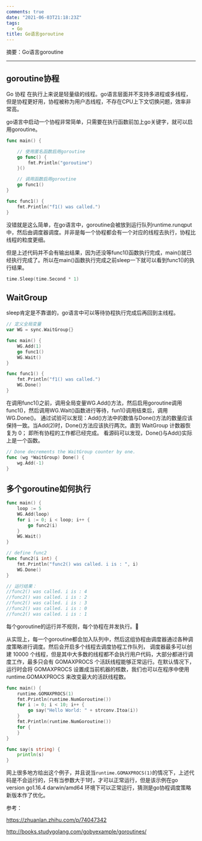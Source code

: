 ```yaml
---
comments: true
date: "2021-06-03T21:18:23Z"
tags: 
  - Go
title: Go语言goroutine
---
```


摘要：Go语言goroutine

------

## goroutine协程

Go 协程 在执行上来说是轻量级的线程。go语言层面并不支持多进程或多线程，但是协程更好用，协程被称为用户态线程，不存在CPU上下文切换问题，效率非常高。

go语言中启动一个协程非常简单，只需要在执行函数前加上go关键字，就可以启用goroutine。

``` go
func main() {

    // 使用匿名函数启用goroutine
    go func() {
        fmt.Println("goroutine")
    }()

    // 调用函数启用goroutine
    go func1()
}

func func1() {
    fmt.Println("f1() was called.")
}

```

没错就是这么简单，在go语言中，goroutine会被放到运行队列runtime.runqput中，然后由调度器调度。并非是每一个协程都会有一个对应的线程去执行，协程比线程的粒度更细。

但是上述代码并不会有输出结果，因为还没等func1()函数执行完成，main()就已经执行完成了。所以在main()函数执行完成之前sleep一下就可以看到func1()的执行结果。

``` go
time.Sleep(time.Second * 1)
```

## WaitGroup

sleep肯定是不靠谱的，go语言中可以等待协程执行完成后再回到主线程。

``` go
// 定义全局变量
var WG = sync.WaitGroup{}

func main() {
    WG.Add(1)
    go func1()
    WG.Wait()
}

func func1() {
    fmt.Println("f1() was called.")
    WG.Done()
}
```
在调用func1()之前，调用全局变量WG.Add()方法，然后启用goroutine调用func1()，然后调用WG.Wait()函数进行等待，fun1()调用结束后，调用WG.Done()。
通过试验可以发现：Add()方法中的数值与Done()方法的数量应该保持一致。当Add(2)时，Done()方法应该执行两次。直到 WaitGroup 计数器恢复为 0； 即所有协程的工作都已经完成。
看源码可以发现，Done()与Add()实际上是一个函数。

``` go
// Done decrements the WaitGroup counter by one.
func (wg *WaitGroup) Done() {
    wg.Add(-1)
}
```

## 多个goroutine如何执行

``` go
func main() {
    loop := 5
    WG.Add(loop)
    for i := 0; i < loop; i++ {
        go func2(i)
    }
    WG.Wait()
}

// define func2
func func2(i int) {
    fmt.Println("func2() was called. i is : ", i)
    WG.Done()
}

// 运行结果：
//func2() was called. i is : 4
//func2() was called. i is : 2
//func2() was called. i is : 3
//func2() was called. i is : 0
//func2() was called. i is : 1
```
每个goroutine的运行并不规则，每个协程在并发执行。:thinking: 

从实现上，每一个goroutine都会加入队列中，然后这组协程由调度器通过各种调度策略进行调度。然后会开启多个线程去调度协程工作队列，
调度器最多可以创建 10000 个线程，但是其中大多数的线程都不会执行用户代码，大部分都进行调度工作，最多只会有 GOMAXPROCS 个活跃线程能够正常运行。在默认情况下，运行时会将 GOMAXPROCS 设置成当前机器的核数，我们也可以在程序中使用 runtime.GOMAXPROCS 来改变最大的活跃线程数。

``` go
func main() {
    runtime.GOMAXPROCS(1)
    fmt.Println(runtime.NumGoroutine())
    for i := 0; i < 10; i++ {
        go say("Hello World: " + strconv.Itoa(i))
    }
    fmt.Println(runtime.NumGoroutine())
    for {
    }
}

func say(s string) {
    println(s)
}
```

网上很多地方给出这个例子，并且说当`runtime.GOMAXPROCS(1)`的情况下，上述代码是不会运行的，只有当参数大于1时，才可以正常运行，但是该示例在go version go1.16.4 darwin/amd64 环境下可以正常运行，猜测是go协程调度策略新版本作了优化。

参考：

<https://zhuanlan.zhihu.com/p/74047342>

<http://books.studygolang.com/gobyexample/goroutines/>

